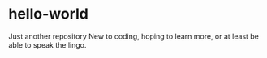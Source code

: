 # hello-world
Just another repository
New to coding, hoping to learn more, or at least be able to speak the lingo.

